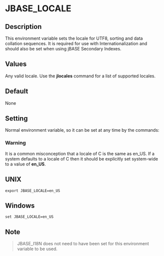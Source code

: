 # JBASE_LOCALE

<PageHeader />

## Description

This environment variable sets the locale for UTF8, sorting and data collation sequences. It is required for use with Internationalization and should also be set when using jBASE Secondary Indexes.

## Values

Any valid locale. Use the **jlocales** command for a list of supported locales.

## Default

None

## Setting

Normal environment variable, so it can be set at any time by the commands:

### Warning

It is a common misconception that a locale of C is the same as en\_US. If a system defaults to a locale of C then it should be explicitly set system-wide to a value of **en\_US**.

## UNIX

```
export JBASE_LOCALE=en_US
```

## Windows

```
set JBASE_LOCALE=en_US
```

## Note

> JBASE_I18N does not need to have been set for this environment variable to be used.
>

  
<PageFooter />
